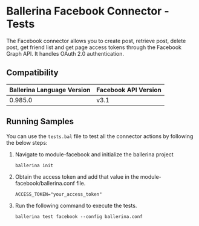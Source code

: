 # Ballerina Facebook Connector - Tests
The Facebook connector allows you to create post, retrieve post, delete post, get friend list and get page access tokens through the Facebook Graph API. It handles OAuth 2.0 authentication.


## Compatibility

| Ballerina Language Version  | Facebook API Version |
| ----------------------------| ---------------------|
|  0.985.0                    |   v3.1               |


## Running Samples
You can use the `tests.bal` file to test all the connector actions by following the below steps:
1. Navigate to module-facebook and initialize the ballerina project
    ```
    ballerina init
    ```

2. Obtain the access token and add that value in the module-facebook/ballerina.conf file.
    ```
    ACCESS_TOKEN="your_access_token"
    ```

4. Run the following command to execute the tests.
    ```
    ballerina test facebook --config ballerina.conf
    ```

